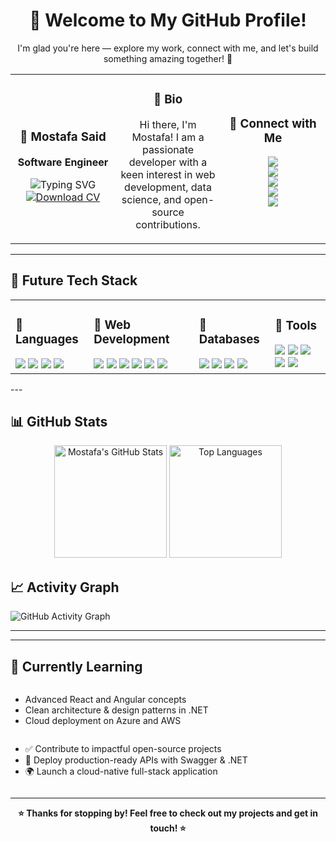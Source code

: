 <h1 align="center">👋 Welcome to My GitHub Profile!</h1>
<p align="center">I'm glad you're here — explore my work, connect with me, and let's build something amazing together! 🚀</p>
<table>
  <tr>
    <td align="center" width="33%">
      <h3>🧊 Mostafa Said</h3>
      <p><strong>Software Engineer</strong></p>
      <img src="https://readme-typing-svg.herokuapp.com/?lines=Passionate+Developer;Open+Source+Contributor;Always+Learning...&center=true&color=00F&width=200&height=25" alt="Typing SVG">
      <a href="https://drive.google.com/file/d/1jAaDa4N3iwhY-jFQpy81rn6YNNsqgN_g/view" target="_blank">
    <img src="https://img.shields.io/badge/Download_CV-PDF-red?style=for-the-badge&logo=adobeacrobat&logoColor=white" alt="Download CV"/>
  </a>
    </td>
    <td align="center" width="33%">
      <h3>🧊 Bio</h3>
      <p>Hi there, I'm Mostafa! I am a passionate developer with a keen interest in web development, data science, and open-source contributions.</p>
    </td>
    <td align="center" width="33%">
      <h3>🧊 Connect with Me</h3>
      <p>
        <a href="https://www.linkedin.com/in/mostafa-said-595648316" target="_blank">
          <img src="https://img.shields.io/badge/LinkedIn-0077B5?style=for-the-badge&logo=linkedin&logoColor=white"/>
        </a><br/>
        <a href="https://twitter.com/mostafa41226132" target="_blank">
          <img src="https://img.shields.io/badge/Twitter-1DA1F2?style=for-the-badge&logo=twitter&logoColor=white"/>
        </a><br/>
        <a href="https://dribbble.com/M_sSaid" target="_blank">
          <img src="https://img.shields.io/badge/Dribbble-EA4C89?style=for-the-badge&logo=dribbble&logoColor=white"/>
        </a><br/>
        <a href="https://www.facebook.com/profile.php?id=100067794330732" target="_blank">
          <img src="https://img.shields.io/badge/Facebook-1877F2?style=for-the-badge&logo=facebook&logoColor=white"/>
        </a><br/>
        <a href="https://msaid-portfolio.web.app/" target="_blank">
          <img src="https://img.shields.io/badge/Portfolio-000000?style=for-the-badge&logo=google-chrome&logoColor=white"/>
        </a>
      </p>
    </td>
  </tr>
</table>

---
## 🧊 Future Tech Stack

<table> <tr> <td>
<h3>🧊 Languages</h3>
  <img src="https://img.shields.io/badge/C%23-239120?style=flat&logo=c-sharp&logoColor=white"/>
  <img src="https://img.shields.io/badge/PHP-777BB4?style=flat&logo=php&logoColor=white"/>
  <img src="https://img.shields.io/badge/Python-3776AB?style=flat&logo=python&logoColor=white"/>
  <img src="https://img.shields.io/badge/JavaScript-F7DF1E?style=flat&logo=javascript&logoColor=black"/>

</td>
<td>

  <h3>🧊 Web Development</h3>
  <img src="https://img.shields.io/badge/HTML5-E34F26?style=flat&logo=html5&logoColor=white"/>
  <img src="https://img.shields.io/badge/CSS3-1572B6?style=flat&logo=css3&logoColor=white"/>
  <img src="https://img.shields.io/badge/React-61DAFB?style=flat&logo=react&logoColor=black"/>
  <img src="https://img.shields.io/badge/Vue.js-4FC08D?style=flat&logo=vue-dot-js&logoColor=white"/>
  <img src="https://img.shields.io/badge/Angular-DD0031?style=flat&logo=angular&logoColor=white"/>
  <img src="https://img.shields.io/badge/Node.js-339933?style=flat&logo=node-dot-js&logoColor=white"/>

</td>
<td>
<h3>🧊 Databases</h3>
  <img src="https://img.shields.io/badge/PostgreSQL-4169E1?style=flat&logo=postgresql&logoColor=white"/>
  <img src="https://img.shields.io/badge/SQL%20Server-CC2927?style=flat&logo=microsoft-sql-server&logoColor=white"/>
  <img src="https://img.shields.io/badge/MySQL-4479A1?style=flat&logo=mysql&logoColor=white"/>
  <img src="https://img.shields.io/badge/MongoDB-47A248?style=flat&logo=mongodb&logoColor=white"/>

</td>
<td>

  <h3>🧊 Tools</h3>
  <img src="https://img.shields.io/badge/Git-F05032?style=flat&logo=git&logoColor=white"/>
  <img src="https://img.shields.io/badge/GitHub-181717?style=flat&logo=github&logoColor=white"/>
  <img src="https://img.shields.io/badge/Docker-2496ED?style=flat&logo=docker&logoColor=white"/>
  <img src="https://img.shields.io/badge/VS%20Code-007ACC?style=flat&logo=visual-studio-code&logoColor=white"/>
  <img src="https://img.shields.io/badge/Swagger-85EA2D?style=flat&logo=swagger&logoColor=black"/>

</td>
</tr>
</table>
---

## 📊 GitHub Stats

<p align="center">
  <img src="https://github-readme-stats.vercel.app/api?username=Mostafa-SAID7&show_icons=true&theme=tokyonight" alt="Mostafa's GitHub Stats" height="180"/>
  <img src="https://github-readme-stats.vercel.app/api/top-langs/?username=Mostafa-SAID7&layout=compact&theme=tokyonight" alt="Top Languages" height="180"/>
</p>

## 📈 Activity Graph

![GitHub Activity Graph](https://github-readme-activity-graph.vercel.app/graph?username=Mostafa-SAID7&theme=github-compact)

---

---

## 🌱 Currently Learning

<p align="center">
  <ul style="display: inline-block; text-align: left;">
    <li>Advanced React and Angular concepts</li>
    <li>Clean architecture & design patterns in .NET</li>
    <li>Cloud deployment on Azure and AWS</li>
  </ul>
  <ul style="display: inline-block; text-align: left;">
    <li>✅ Contribute to impactful open-source projects</li>
    <li>🚀 Deploy production-ready APIs with Swagger & .NET</li>
    <li>🌍 Launch a cloud-native full-stack application</li>
  </ul>
</p>

---

<p align="center"><strong>⭐ Thanks for stopping by! Feel free to check out my projects and get in touch! ⭐</strong></p>
